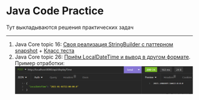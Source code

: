 # Java Code Practice
Тут выкладываются решения практических задач
___
1. Java Core topic 16: [Своя реализация StringBuilder с паттерном snapshot](https://github.com/npichuzhkin/JavaCodePractice/tree/master/src/java/com/npichuzhkin/javacodepractice/javacore/topic16) + [Класс теста](https://github.com/npichuzhkin/JavaCodePractice/blob/master/src/java/com/npichuzhkin/javacodepractice/javacore/tests/StringBuilderSnapshotTest.java)
2. Java Core topic 26: [Приём LocalDateTime и вывод в другом формате](https://github.com/npichuzhkin/JavaCodePractice/tree/master/src/main/java/com/npichuzhkin/javacodepractice/javacore/topic26).
Пример отработки:
![ldttest.gif](https://github.com/npichuzhkin/JavaCodePractice/blob/master/gif/ldttest.gif)
